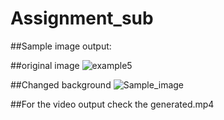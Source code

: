 # Assignment_sub


##Sample image output:


##original image
![example5](https://github.com/user-attachments/assets/d967da90-373b-4834-afe1-4263a7935416)


##Changed background
![Sample_image](https://github.com/user-attachments/assets/4cd4b447-bdd2-4bed-b191-0d86692381e5)


##For the video output check the generated.mp4
